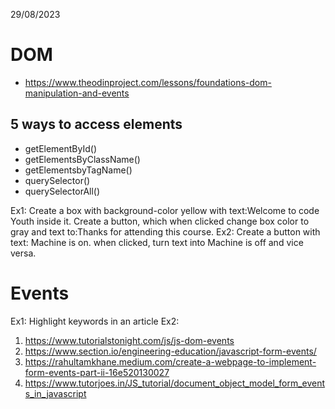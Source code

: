 29/08/2023
# DOM
- https://www.theodinproject.com/lessons/foundations-dom-manipulation-and-events
## 5 ways to access elements
- getElementById()
- getElementsByClassName()
- getElementsbyTagName()
- querySelector()
- querySelectorAll()

Ex1: Create a box with background-color yellow with text:Welcome to code Youth inside it. Create a button, which when clicked change box color to gray and text to:Thanks for attending this course.
Ex2: Create a button with text: Machine is on. when clicked, turn text into Machine is off and vice versa.

# Events

Ex1: Highlight keywords in an article
Ex2: 
1. https://www.tutorialstonight.com/js/js-dom-events
2. https://www.section.io/engineering-education/javascript-form-events/
3. https://rahultamkhane.medium.com/create-a-webpage-to-implement-form-events-part-ii-16e520130027
4. https://www.tutorjoes.in/JS_tutorial/document_object_model_form_events_in_javascript


